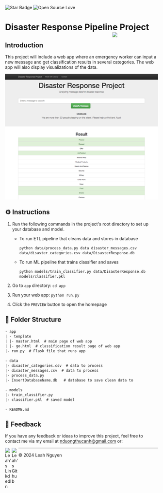 ![Star Badge](https://img.shields.io/static/v1?label=%F0%9F%8C%9F&message=If%20Useful&style=style=flat&color=BC4E99)
![Open Source Love](https://badges.frapsoft.com/os/v1/open-source.svg?v=103)
# Disaster Response Pipeline Project <img src="https://i.pinimg.com/originals/94/3a/77/943a7772c92f036dc059380bc644c05e.gif" align="right" width="150" />
 ## Introduction
 This project will include a web app where an emergency worker can input a new message and get classification results in several categories. The web app will also display visualizations of the data.

<div align = center>
<img src="img/screenshot.png" align="center" width="800" />

</div>

## ⚙️ Instructions
1. Run the following commands in the project's root directory to set up your database and model.

    - To run ETL pipeline that cleans data and stores in database
        
        ```
        python data/process_data.py data disaster_messages.csv data/disaster_categories.csv data/DisasterResponse.db
        ```
    - To run ML pipeline that trains classifier and saves
        ```
        python models/train_classifier.py data/DisasterResponse.db models/classifier.pkl
        ```

2. Go to `app` directory: `cd app`

3. Run your web app: `python run.py`

4. Click the `PREVIEW` button to open the homepage

## 🚧 Folder Structure
```
- app
| - template
| |- master.html  # main page of web app
| |- go.html  # classification result page of web app
|- run.py  # Flask file that runs app

- data
|- disaster_categories.csv  # data to process 
|- disaster_messages.csv  # data to process
|- process_data.py
|- InsertDatabaseName.db   # database to save clean data to

- models
|- train_classifier.py
|- classifier.pkl  # saved model 

- README.md
```

## 📝 Feedback

If you have any feedback or ideas to improve this project, feel free to contact me via my email at nduongthucanh@gmail.com or:

<a href="https://www.linkedin.com/in/ndleah/">
  <img align="left" alt="Leah's LinkdedIn" width="22px" src="https://cdn.jsdelivr.net/npm/simple-icons@v3/icons/linkedin.svg" />

</a>
<a href="https://github.com/ndleah">
  <img align="left" alt="Leah's Github" width="22px" src="https://cdn.jsdelivr.net/npm/simple-icons@v3/icons/github.svg" />
</a>

___________________________________

<p>&copy; 2024 Leah Nguyen</p>
